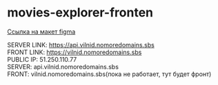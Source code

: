 # movies-explorer-fronten 

<a href="https://disk.yandex.ru/d/WFoLQhJYh1dyWw" target="_blank">Ссылка на макет figma</a> 

SERVER LINK: https://api.vilnid.nomoredomains.sbs <br/>
FRONT LINK: https://vilnid.nomoredomains.sbs <br/>
PUBLIC IP: 51.250.110.77 <br/>
SERVER: api.vilnid.nomoredomains.sbs <br/>
FRONT: vilnid.nomoredomains.sbs(пока не работает, тут будет фронт)